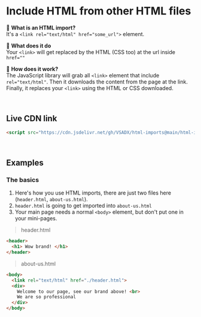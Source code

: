 # Include HTML from other HTML files
🌌 **What is an HTML import?**  
It's a `<link rel="text/html" href="some_url">` element.  
  
🌄 **What does it do**  
Your `<link>` will get replaced by the HTML (CSS too) at the url inside `href=""`  
  
🌆 **How does it work?**  
The JavaScript library will grab all `<link>` element that include `rel="text/html"`. 
Then it downloads the content from the page at the link. Finally, it replaces your 
`<link>` using the HTML or CSS downloaded.  
  
<br>  
  
## Live CDN link
```html
<script src="https://cdn.jsdelivr.net/gh/VSADX/html-imports@main/html-imports.js" type="module"></script>  
```
  
<br>  
  
## Examples
### The basics
1. Here's how you use HTML imports, there are just two files here (`header.html`, `about-us.html`).
2. `header.html` is going to get imported into `about-us.html`
3. Your main page needs a normal `<body>` element, but don't put one in your mini-pages.
> header.html
```html
<header>
  <h1> Wow brand! </h1>
</header>
```
> about-us.html
```html
<body>
  <link rel="text/html" href="./header.html">
  <div>
    Welcome to our page, see our brand above! <br>
    We are so professional
  </div>
</body>
```

